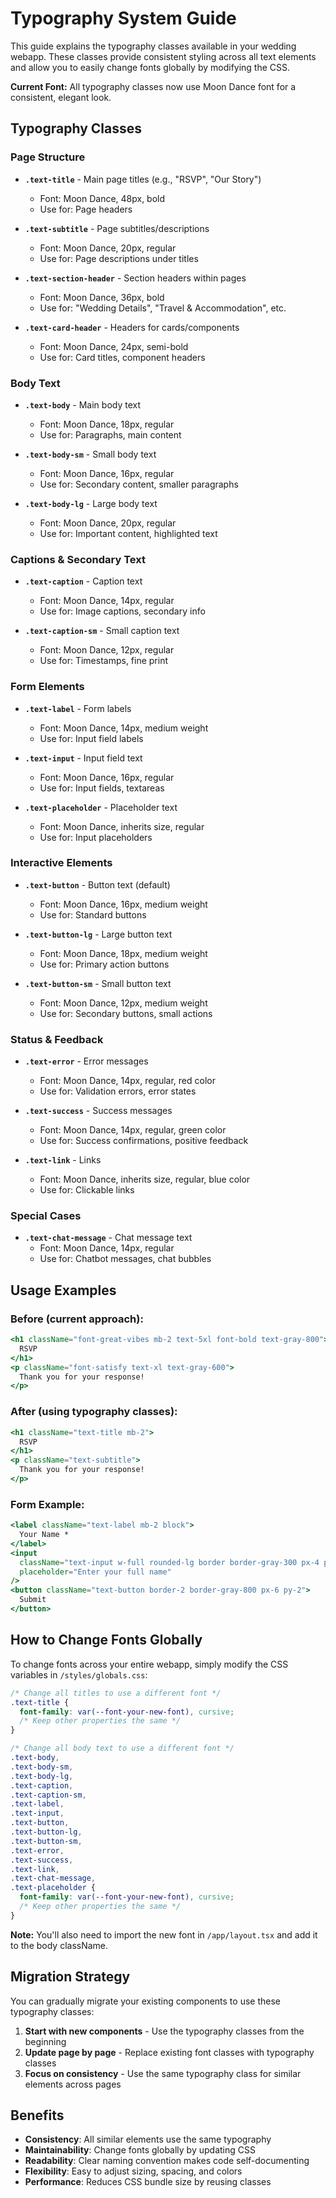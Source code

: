 # Typography System Guide

This guide explains the typography classes available in your wedding webapp. These classes provide consistent styling across all text elements and allow you to easily change fonts globally by modifying the CSS.

**Current Font:** All typography classes now use Moon Dance font for a consistent, elegant look.

## Typography Classes

### Page Structure
- **`.text-title`** - Main page titles (e.g., "RSVP", "Our Story")
  - Font: Moon Dance, 48px, bold
  - Use for: Page headers

- **`.text-subtitle`** - Page subtitles/descriptions
  - Font: Moon Dance, 20px, regular
  - Use for: Page descriptions under titles

- **`.text-section-header`** - Section headers within pages
  - Font: Moon Dance, 36px, bold
  - Use for: "Wedding Details", "Travel & Accommodation", etc.

- **`.text-card-header`** - Headers for cards/components
  - Font: Moon Dance, 24px, semi-bold
  - Use for: Card titles, component headers

### Body Text
- **`.text-body`** - Main body text
  - Font: Moon Dance, 18px, regular
  - Use for: Paragraphs, main content

- **`.text-body-sm`** - Small body text
  - Font: Moon Dance, 16px, regular
  - Use for: Secondary content, smaller paragraphs

- **`.text-body-lg`** - Large body text
  - Font: Moon Dance, 20px, regular
  - Use for: Important content, highlighted text

### Captions & Secondary Text
- **`.text-caption`** - Caption text
  - Font: Moon Dance, 14px, regular
  - Use for: Image captions, secondary info

- **`.text-caption-sm`** - Small caption text
  - Font: Moon Dance, 12px, regular
  - Use for: Timestamps, fine print

### Form Elements
- **`.text-label`** - Form labels
  - Font: Moon Dance, 14px, medium weight
  - Use for: Input field labels

- **`.text-input`** - Input field text
  - Font: Moon Dance, 16px, regular
  - Use for: Input fields, textareas

- **`.text-placeholder`** - Placeholder text
  - Font: Moon Dance, inherits size, regular
  - Use for: Input placeholders

### Interactive Elements
- **`.text-button`** - Button text (default)
  - Font: Moon Dance, 16px, medium weight
  - Use for: Standard buttons

- **`.text-button-lg`** - Large button text
  - Font: Moon Dance, 18px, medium weight
  - Use for: Primary action buttons

- **`.text-button-sm`** - Small button text
  - Font: Moon Dance, 12px, medium weight
  - Use for: Secondary buttons, small actions

### Status & Feedback
- **`.text-error`** - Error messages
  - Font: Moon Dance, 14px, regular, red color
  - Use for: Validation errors, error states

- **`.text-success`** - Success messages
  - Font: Moon Dance, 14px, regular, green color
  - Use for: Success confirmations, positive feedback

- **`.text-link`** - Links
  - Font: Moon Dance, inherits size, regular, blue color
  - Use for: Clickable links

### Special Cases
- **`.text-chat-message`** - Chat message text
  - Font: Moon Dance, 14px, regular
  - Use for: Chatbot messages, chat bubbles

## Usage Examples

### Before (current approach):
```jsx
<h1 className="font-great-vibes mb-2 text-5xl font-bold text-gray-800">
  RSVP
</h1>
<p className="font-satisfy text-xl text-gray-600">
  Thank you for your response!
</p>
```

### After (using typography classes):
```jsx
<h1 className="text-title mb-2">
  RSVP
</h1>
<p className="text-subtitle">
  Thank you for your response!
</p>
```

### Form Example:
```jsx
<label className="text-label mb-2 block">
  Your Name *
</label>
<input 
  className="text-input w-full rounded-lg border border-gray-300 px-4 py-2"
  placeholder="Enter your full name"
/>
<button className="text-button border-2 border-gray-800 px-6 py-2">
  Submit
</button>
```

## How to Change Fonts Globally

To change fonts across your entire webapp, simply modify the CSS variables in `/styles/globals.css`:

```css
/* Change all titles to use a different font */
.text-title {
  font-family: var(--font-your-new-font), cursive;
  /* Keep other properties the same */
}

/* Change all body text to use a different font */
.text-body,
.text-body-sm,
.text-body-lg,
.text-caption,
.text-caption-sm,
.text-label,
.text-input,
.text-button,
.text-button-lg,
.text-button-sm,
.text-error,
.text-success,
.text-link,
.text-chat-message,
.text-placeholder {
  font-family: var(--font-your-new-font), cursive;
  /* Keep other properties the same */
}
```

**Note:** You'll also need to import the new font in `/app/layout.tsx` and add it to the body className.

## Migration Strategy

You can gradually migrate your existing components to use these typography classes:

1. **Start with new components** - Use the typography classes from the beginning
2. **Update page by page** - Replace existing font classes with typography classes
3. **Focus on consistency** - Use the same typography class for similar elements across pages

## Benefits

- **Consistency**: All similar elements use the same typography
- **Maintainability**: Change fonts globally by updating CSS
- **Readability**: Clear naming convention makes code self-documenting
- **Flexibility**: Easy to adjust sizing, spacing, and colors
- **Performance**: Reduces CSS bundle size by reusing classes
